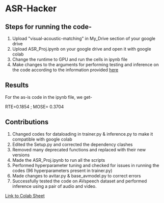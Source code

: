 # ASR-Hacker
## Steps for running the code-
1) Upload "visual-acoustic-matching" in My_Drive section of your google drive
2) Upload ASR_Proj.ipynb on your google drive and open it with google colab
3) Change the runtime to GPU and run the cells in ipynb file
4) Make changes to the arguments for performing testing and inference on the code according to the information provided [here](https://github.com/facebookresearch/visual-acoustic-matching/tree/main)
## Results
For the as-is code in the ipynb file, we get-

RTE=0.1854 ; MOSE= 0.3704
## Contributions
1) Changed codes for dataloading in trainer.py & inference.py to make it compatible with google colab
2) Edited the Setup.py and corrected the dependency clashes
3) Removed many deprecated functions and replaced with their new versions
4) Made the ASR_Proj.ipynb to run all the scripts
5) Performed hyperparameter tuning and checked for issues in running the codes (96 hyperparameters present in trainer.py)
6) Made changes to avitar.py & base_avmodel.py to correct errors
7) Successfully tested the code on AVspeech dataset and performed inference using a pair of audio and video.

[Link to Colab Sheet](https://colab.research.google.com/drive/1asDGXRT2mPQM4yQQLluz60Vukhthkcyl?usp=sharing)
